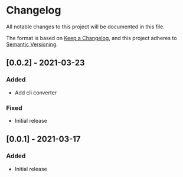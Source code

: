# Changelog

All notable changes to this project will be documented in this file.

The format is based on [Keep a Changelog](https://keepachangelog.com/en/1.0.0/),
and this project adheres to [Semantic Versioning](https://semver.org/spec/v2.0.0.html).

## [0.0.2] - 2021-03-23

### Added

- Add cli converter
### Fixed

- Initial release

## [0.0.1] - 2021-03-17

### Added

- Initial release